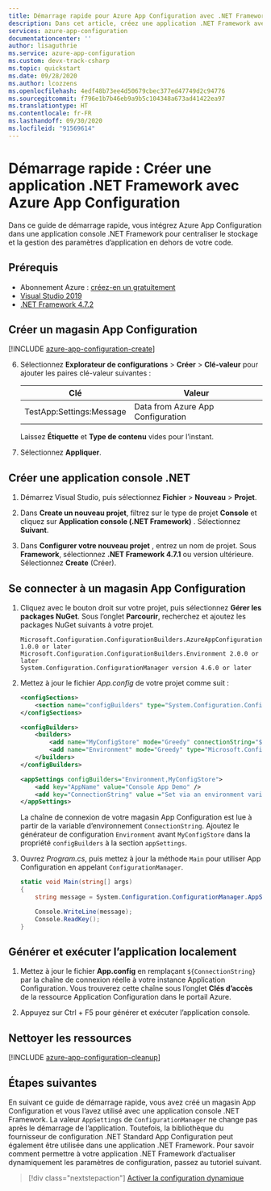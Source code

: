 ```yaml
---
title: Démarrage rapide pour Azure App Configuration avec .NET Framework | Microsoft Docs
description: Dans cet article, créez une application .NET Framework avec Azure App Configuration pour centraliser le stockage et la gestion des paramètres d’application en dehors de votre code.
services: azure-app-configuration
documentationcenter: ''
author: lisaguthrie
ms.service: azure-app-configuration
ms.custom: devx-track-csharp
ms.topic: quickstart
ms.date: 09/28/2020
ms.author: lcozzens
ms.openlocfilehash: 4edf48b73ee4d50679cbec377ed47749d2c94776
ms.sourcegitcommit: f796e1b7b46eb9a9b5c104348a673ad41422ea97
ms.translationtype: HT
ms.contentlocale: fr-FR
ms.lasthandoff: 09/30/2020
ms.locfileid: "91569614"
---
```

# <a name="quickstart-create-a-net-framework-app-with-azure-app-configuration"></a>Démarrage rapide : Créer une application .NET Framework avec Azure App Configuration

Dans ce guide de démarrage rapide, vous intégrez Azure App Configuration dans une application console .NET Framework pour centraliser le stockage et la gestion des paramètres d’application en dehors de votre code.

## <a name="prerequisites"></a>Prérequis

- Abonnement Azure : [créez-en un gratuitement](https://azure.microsoft.com/free/dotnet)
- [Visual Studio 2019](https://visualstudio.microsoft.com/vs)
- [.NET Framework 4.7.2](https://dotnet.microsoft.com/download)

## <a name="create-an-app-configuration-store"></a>Créer un magasin App Configuration

[!INCLUDE [azure-app-configuration-create](../../includes/azure-app-configuration-create.md)]

6. Sélectionnez **Explorateur de configurations** > **Créer** > **Clé-valeur** pour ajouter les paires clé-valeur suivantes :

    | Clé | Valeur |
    |---|---|
    | TestApp:Settings:Message | Data from Azure App Configuration |

    Laissez **Étiquette** et **Type de contenu** vides pour l’instant.

7. Sélectionnez **Appliquer**.

## <a name="create-a-net-console-app"></a>Créer une application console .NET

1. Démarrez Visual Studio, puis sélectionnez **Fichier** > **Nouveau** > **Projet**.

1. Dans **Create un nouveau projet**, filtrez sur le type de projet **Console** et cliquez sur **Application console (.NET Framework)** . Sélectionnez **Suivant**.

1. Dans **Configurer votre nouveau projet** , entrez un nom de projet. Sous **Framework**, sélectionnez **.NET Framework 4.7.1** ou version ultérieure. Sélectionnez **Create** (Créer).

## <a name="connect-to-an-app-configuration-store"></a>Se connecter à un magasin App Configuration

1. Cliquez avec le bouton droit sur votre projet, puis sélectionnez **Gérer les packages NuGet**. Sous l’onglet **Parcourir**, recherchez et ajoutez les packages NuGet suivants à votre projet.

    ```
    Microsoft.Configuration.ConfigurationBuilders.AzureAppConfiguration 1.0.0 or later
    Microsoft.Configuration.ConfigurationBuilders.Environment 2.0.0 or later
    System.Configuration.ConfigurationManager version 4.6.0 or later
    ```

1. Mettez à jour le fichier *App.config* de votre projet comme suit :

    ```xml
    <configSections>
        <section name="configBuilders" type="System.Configuration.ConfigurationBuildersSection, System.Configuration, Version=4.0.0.0, Culture=neutral, PublicKeyToken=b03f5f7f11d50a3a" restartOnExternalChanges="false" requirePermission="false" />
    </configSections>

    <configBuilders>
        <builders>
            <add name="MyConfigStore" mode="Greedy" connectionString="${ConnectionString}" type="Microsoft.Configuration.ConfigurationBuilders.AzureAppConfigurationBuilder, Microsoft.Configuration.ConfigurationBuilders.AzureAppConfiguration" />
            <add name="Environment" mode="Greedy" type="Microsoft.Configuration.ConfigurationBuilders.EnvironmentConfigBuilder, Microsoft.Configuration.ConfigurationBuilders.Environment" />
        </builders>
    </configBuilders>

    <appSettings configBuilders="Environment,MyConfigStore">
        <add key="AppName" value="Console App Demo" />
        <add key="ConnectionString" value ="Set via an environment variable - for example, dev, test, staging, or production connection string." />
    </appSettings>
    ```

   La chaîne de connexion de votre magasin App Configuration est lue à partir de la variable d’environnement `ConnectionString`. Ajoutez le générateur de configuration `Environment` avant `MyConfigStore` dans la propriété `configBuilders` à la section `appSettings`.

1. Ouvrez *Program.cs*, puis mettez à jour la méthode `Main` pour utiliser App Configuration en appelant `ConfigurationManager`.

    ```csharp
    static void Main(string[] args)
    {
        string message = System.Configuration.ConfigurationManager.AppSettings["TestApp:Settings:Message"];

        Console.WriteLine(message);
        Console.ReadKey();
    }
    ```

## <a name="build-and-run-the-app-locally"></a>Générer et exécuter l’application localement

1. Mettez à jour le fichier **App.config** en remplaçant `${ConnectionString}` par la chaîne de connexion réelle à votre instance Application Configuration. Vous trouverez cette chaîne sous l’onglet **Clés d’accès** de la ressource Application Configuration dans le portail Azure.

1. Appuyez sur Ctrl + F5 pour générer et exécuter l’application console.

## <a name="clean-up-resources"></a>Nettoyer les ressources

[!INCLUDE [azure-app-configuration-cleanup](../../includes/azure-app-configuration-cleanup.md)]

## <a name="next-steps"></a>Étapes suivantes

En suivant ce guide de démarrage rapide, vous avez créé un magasin App Configuration et vous l’avez utilisé avec une application console .NET Framework. La valeur `AppSettings` de `ConfigurationManager` ne change pas après le démarrage de l’application. Toutefois, la bibliothèque du fournisseur de configuration .NET Standard App Configuration peut également être utilisée dans une application .NET Framework. Pour savoir comment permettre à votre application .NET Framework d’actualiser dynamiquement les paramètres de configuration, passez au tutoriel suivant.

> [!div class="nextstepaction"]
> [Activer la configuration dynamique](./enable-dynamic-configuration-dotnet.md)
